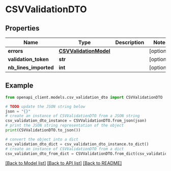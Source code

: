 # CSVValidationDTO


## Properties

Name | Type | Description | Notes
------------ | ------------- | ------------- | -------------
**errors** | [**CSVValidationModel**](CSVValidationModel.md) |  | [optional] 
**validation_token** | **str** |  | [optional] 
**nb_lines_imported** | **int** |  | [optional] 

## Example

```python
from openapi_client.models.csv_validation_dto import CSVValidationDTO

# TODO update the JSON string below
json = "{}"
# create an instance of CSVValidationDTO from a JSON string
csv_validation_dto_instance = CSVValidationDTO.from_json(json)
# print the JSON string representation of the object
print(CSVValidationDTO.to_json())

# convert the object into a dict
csv_validation_dto_dict = csv_validation_dto_instance.to_dict()
# create an instance of CSVValidationDTO from a dict
csv_validation_dto_from_dict = CSVValidationDTO.from_dict(csv_validation_dto_dict)
```
[[Back to Model list]](../README.md#documentation-for-models) [[Back to API list]](../README.md#documentation-for-api-endpoints) [[Back to README]](../README.md)


